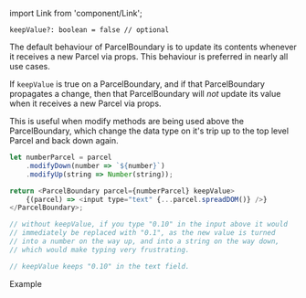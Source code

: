 import Link from 'component/Link';

```flow
keepValue?: boolean = false // optional
```

The default behaviour of ParcelBoundary is to update its contents whenever it receives a new Parcel via props. This behaviour is preferred in nearly all use cases.

If `keepValue` is true on a ParcelBoundary, and if that ParcelBoundary propagates a change, then that ParcelBoundary will *not* update its value when it receives a new Parcel via props.

This is useful when <Link to="/api/Parcel#modify_methods">modify methods</Link> are being used above the ParcelBoundary, which change the data type on it's trip up to the top level Parcel and back down again.

```js
let numberParcel = parcel
    .modifyDown(number => `${number}`)
    .modifyUp(string => Number(string));

return <ParcelBoundary parcel={numberParcel} keepValue>
    {(parcel) => <input type="text" {...parcel.spreadDOM()} />}
</ParcelBoundary>;

// without keepValue, if you type "0.10" in the input above it would
// immediately be replaced with "0.1", as the new value is turned
// into a number on the way up, and into a string on the way down,
// which would make typing very frustrating.

// keepValue keeps "0.10" in the text field.
```

<Link to="/data-editing#Modifying-data-to-fit-the-UI">Example</Link>

